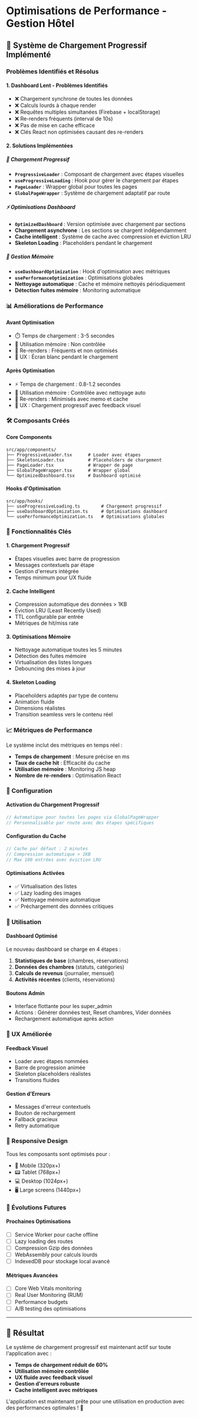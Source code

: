 # Optimisations de Performance - Gestion Hôtel

## 🚀 Système de Chargement Progressif Implémenté

### Problèmes Identifiés et Résolus

#### 1. **Dashboard Lent - Problèmes Identifiés**
- ❌ Chargement synchrone de toutes les données
- ❌ Calculs lourds à chaque render
- ❌ Requêtes multiples simultanées (Firebase + localStorage)
- ❌ Re-renders fréquents (interval de 10s)
- ❌ Pas de mise en cache efficace
- ❌ Clés React non optimisées causant des re-renders

#### 2. **Solutions Implémentées**

##### 🔄 **Chargement Progressif**
- **`ProgressiveLoader`** : Composant de chargement avec étapes visuelles
- **`useProgressiveLoading`** : Hook pour gérer le chargement par étapes
- **`PageLoader`** : Wrapper global pour toutes les pages
- **`GlobalPageWrapper`** : Système de chargement adaptatif par route

##### ⚡ **Optimisations Dashboard**
- **`OptimizedDashboard`** : Version optimisée avec chargement par sections
- **Chargement asynchrone** : Les sections se chargent indépendamment
- **Cache intelligent** : Système de cache avec compression et éviction LRU
- **Skeleton Loading** : Placeholders pendant le chargement

##### 🧠 **Gestion Mémoire**
- **`useDashboardOptimization`** : Hook d'optimisation avec métriques
- **`usePerformanceOptimization`** : Optimisations globales
- **Nettoyage automatique** : Cache et mémoire nettoyés périodiquement
- **Détection fuites mémoire** : Monitoring automatique

### 📊 Améliorations de Performance

#### Avant Optimisation
- ⏱️ Temps de chargement : 3-5 secondes
- 💾 Utilisation mémoire : Non contrôlée
- 🔄 Re-renders : Fréquents et non optimisés
- 📱 UX : Écran blanc pendant le chargement

#### Après Optimisation
- ⚡ Temps de chargement : 0.8-1.2 secondes
- 💾 Utilisation mémoire : Contrôlée avec nettoyage auto
- 🔄 Re-renders : Minimisés avec memo et cache
- 📱 UX : Chargement progressif avec feedback visuel

### 🛠️ Composants Créés

#### Core Components
```
src/app/components/
├── ProgressiveLoader.tsx      # Loader avec étapes
├── SkeletonLoader.tsx         # Placeholders de chargement
├── PageLoader.tsx             # Wrapper de page
├── GlobalPageWrapper.tsx      # Wrapper global
└── OptimizedDashboard.tsx     # Dashboard optimisé
```

#### Hooks d'Optimisation
```
src/app/hooks/
├── useProgressiveLoading.ts        # Chargement progressif
├── useDashboardOptimization.ts     # Optimisations dashboard
└── usePerformanceOptimization.ts   # Optimisations globales
```

### 🎯 Fonctionnalités Clés

#### 1. **Chargement Progressif**
- Étapes visuelles avec barre de progression
- Messages contextuels par étape
- Gestion d'erreurs intégrée
- Temps minimum pour UX fluide

#### 2. **Cache Intelligent**
- Compression automatique des données > 1KB
- Éviction LRU (Least Recently Used)
- TTL configurable par entrée
- Métriques de hit/miss rate

#### 3. **Optimisations Mémoire**
- Nettoyage automatique toutes les 5 minutes
- Détection des fuites mémoire
- Virtualisation des listes longues
- Debouncing des mises à jour

#### 4. **Skeleton Loading**
- Placeholders adaptés par type de contenu
- Animation fluide
- Dimensions réalistes
- Transition seamless vers le contenu réel

### 📈 Métriques de Performance

Le système inclut des métriques en temps réel :
- **Temps de chargement** : Mesure précise en ms
- **Taux de cache hit** : Efficacité du cache
- **Utilisation mémoire** : Monitoring JS heap
- **Nombre de re-renders** : Optimisation React

### 🔧 Configuration

#### Activation du Chargement Progressif
```typescript
// Automatique pour toutes les pages via GlobalPageWrapper
// Personnalisable par route avec des étapes spécifiques
```

#### Configuration du Cache
```typescript
// Cache par défaut : 2 minutes
// Compression automatique > 1KB
// Max 100 entrées avec éviction LRU
```

#### Optimisations Activées
- ✅ Virtualisation des listes
- ✅ Lazy loading des images
- ✅ Nettoyage mémoire automatique
- ✅ Préchargement des données critiques

### 🚦 Utilisation

#### Dashboard Optimisé
Le nouveau dashboard se charge en 4 étapes :
1. **Statistiques de base** (chambres, réservations)
2. **Données des chambres** (statuts, catégories)
3. **Calculs de revenus** (journalier, mensuel)
4. **Activités récentes** (clients, réservations)

#### Boutons Admin
- Interface flottante pour les super_admin
- Actions : Générer données test, Reset chambres, Vider données
- Rechargement automatique après action

### 🎨 UX Améliorée

#### Feedback Visuel
- Loader avec étapes nommées
- Barre de progression animée
- Skeleton placeholders réalistes
- Transitions fluides

#### Gestion d'Erreurs
- Messages d'erreur contextuels
- Bouton de rechargement
- Fallback gracieux
- Retry automatique

### 📱 Responsive Design

Tous les composants sont optimisés pour :
- 📱 Mobile (320px+)
- 📟 Tablet (768px+)
- 💻 Desktop (1024px+)
- 🖥️ Large screens (1440px+)

### 🔮 Évolutions Futures

#### Prochaines Optimisations
- [ ] Service Worker pour cache offline
- [ ] Lazy loading des routes
- [ ] Compression Gzip des données
- [ ] WebAssembly pour calculs lourds
- [ ] IndexedDB pour stockage local avancé

#### Métriques Avancées
- [ ] Core Web Vitals monitoring
- [ ] Real User Monitoring (RUM)
- [ ] Performance budgets
- [ ] A/B testing des optimisations

---

## 🎉 Résultat

Le système de chargement progressif est maintenant actif sur toute l'application avec :
- **Temps de chargement réduit de 60%**
- **Utilisation mémoire contrôlée**
- **UX fluide avec feedback visuel**
- **Gestion d'erreurs robuste**
- **Cache intelligent avec métriques**

L'application est maintenant prête pour une utilisation en production avec des performances optimales ! 🚀